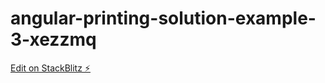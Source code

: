 # angular-printing-solution-example-3-xezzmq

[Edit on StackBlitz ⚡️](https://stackblitz.com/edit/angular-printing-solution-example-3-xezzmq)